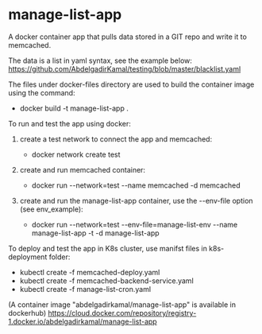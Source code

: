 # manage-list-app
A docker container app that pulls data stored in a GIT repo and write it to memcached. 

The data is a list in yaml syntax, see the example below:
  https://github.com/AbdelgadirKamal/testing/blob/master/blacklist.yaml

The files under docker-files directory are used to build the container image using the command:
  - docker build -t manage-list-app .

To run and test the app using docker:
  1. create a test network to connect the app and memcached:
     - docker network create test
     
  2. create and run memcached container:
     - docker run --network=test --name memcached -d memcached
     
  3. create and run the manage-list-app container, use the --env-file option (see env_example):
     - docker run --network=test --env-file=manage-list-env --name manage-list-app -t -d manage-list-app
  
To deploy and test the app in K8s cluster, use manifst files in k8s-deployment folder:

  - kubectl create -f memcached-deploy.yaml
  - kubectl create -f memcached-backend-service.yaml
  - kubectl create -f manage-list-cron.yaml

(A container image "abdelgadirkamal/manage-list-app" is available in dockerhub)
https://cloud.docker.com/repository/registry-1.docker.io/abdelgadirkamal/manage-list-app
